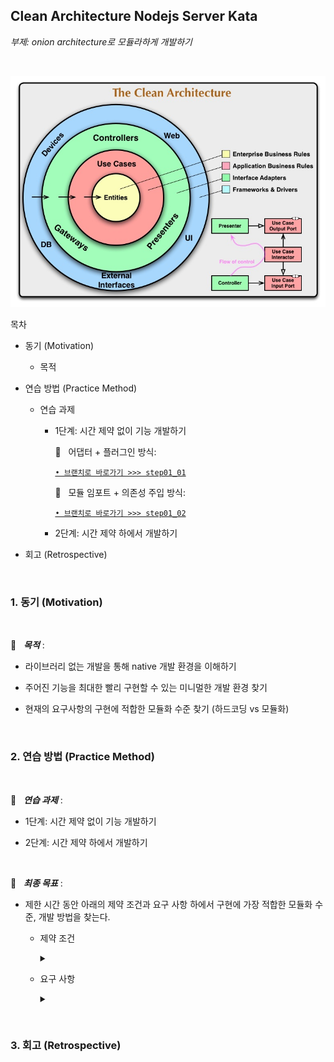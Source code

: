 ## Clean Architecture Nodejs Server Kata &nbsp; 

_부제: onion architecture로 모듈라하게 개발하기_

<br/>

![clean_arch](./the-clean-architecture.jpg)

목차 

* 동기 (Motivation)

    * 목적 

* 연습 방법 (Practice Method)

    * 연습 과제 

        * 1단계: 시간 제약 없이 기능 개발하기 

            📌 &nbsp; 어댑터 + 플러그인 방식: 

            [`• 브랜치로 바로가기 >>> step01_01`](https://github.com/portfolio-y0711/2021_modularJs/tree/step01_01)

            📌 &nbsp; 모듈 임포트 + 의존성 주입 방식: 
            
            [`• 브랜치로 바로가기 >>> step01_02`](https://github.com/portfolio-y0711/2021_modularJs/tree/step01_02)

            <!-- [`• 브랜치로 바로가기 >>> step01_03`](https://github.com/portfolio-y0711/2021_modularJs/tree/step01_03) -->

            <!-- [`• 브랜치로 바로가기 >>> step01_04`](https://github.com/portfolio-y0711/2021_modularJs/tree/step01_04) -->

            <!-- [`• 브랜치로 바로가기 >>> step01_05`](https://github.com/portfolio-y0711/2021_modularJs/tree/step01_05) -->
        
        * 2단계: 시간 제약 하에서 개발하기 

            <!-- [`• 브랜치로 바로가기 >>> step02_01`](https://github.com/portfolio-y0711/2021_modularJs/tree/step02_01) -->

            <!-- [`• 브랜치로 바로가기 >>> step02_02`](https://github.com/portfolio-y0711/2021_modularJs/tree/step02_02) -->

* 회고 (Retrospective)

<br/>

### 1. 동기 (Motivation)

<br/>

🥅 &nbsp; **_목적_** :   

* 라이브러리 없는 개발을 통해 native 개발 환경을 이해하기 

* 주어진 기능을 최대한 빨리 구현할 수 있는 미니멀한 개발 환경 찾기 

* 현재의 요구사항의 구현에 적합한 모듈화 수준 찾기 (하드코딩 vs 모듈화)

<br/>

### 2. 연습 방법 (Practice Method)

<br/>

🥊 &nbsp; **_연습 과제_** :   

* 1단계: 시간 제약 없이 기능 개발하기 

* 2단계: 시간 제약 하에서 개발하기 


<br/>

🚩 &nbsp; **_최종 목표_** :   

* 제한 시간 동안 아래의 제약 조건과 요구 사항 하에서 구현에 가장 적합한 모듈화 수준, 개발 방법을 찾는다.

    * 제약 조건 

        <details>
        <summary></summary>

        * 트랜스 파일러(babel) 없이 순수 ES6 문법으로 작성하기 

        * 번들러(webpack) 없이 스크립트 모듈 기능으로 개발하기

        * 린터(linter) 기능 없이 개발하기 

        <br/>

        </details>
    

    * 요구 사항 

        <details>
        <summary></summary>

        * Breadcrumb 기능  

        * Folder, File 목록 렌더링 및 탐색/뒤로가기 기능 

        <br/>

        </details>

<br/>

### 3. 회고 (Retrospective)

